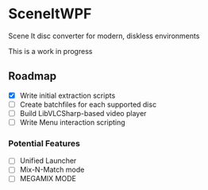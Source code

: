 # SceneItWPF
Scene It disc converter for modern, diskless environments

This is a work in progress

## Roadmap
- [x] Write initial extraction scripts
- [ ] Create batchfiles for each supported disc
- [ ] Build LibVLCSharp-based video player
- [ ] Write Menu interaction scripting
### Potential Features
- [ ] Unified Launcher
- [ ] Mix-N-Match mode
- [ ] MEGAMIX MODE
